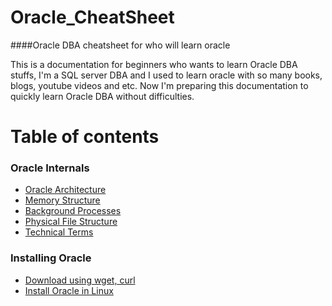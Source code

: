 # Oracle_CheatSheet
####Oracle DBA cheatsheet for who will learn oracle

This is a documentation for beginners who wants to learn Oracle DBA stuffs, I'm a SQL server DBA and I used to learn oracle with so many books, blogs, youtube videos and etc. Now I'm preparing this documentation to quickly learn Oracle DBA without difficulties.  


# Table of contents

### Oracle Internals
* [Oracle Architecture](https://github.com/SqlAdmin/Oracle_CheatSheet/blob/master/Oracle%20Internals/Oracle%20Architecture.md)
* [Memory Structure](https://github.com/SqlAdmin/Oracle_CheatSheet/blob/master/Oracle%20Internals/Memory%20Stucture.md)
* [Background Processes](https://github.com/SqlAdmin/Oracle_CheatSheet/blob/master/Oracle%20Internals/Background%20Processes.md)
* [Physical File Structure](https://github.com/SqlAdmin/Oracle_CheatSheet/blob/master/Oracle%20Internals/Physical%20File%20Structure.md)
* [Technical Terms](https://github.com/SqlAdmin/Oracle_CheatSheet/blob/master/Oracle%20Internals/Technical%20Terms.md)

### Installing Oracle
* [Download using wget, curl](https://github.com/SqlAdmin/Oracle_CheatSheet/blob/master/Installing%20Oracle/Download%20using%20wget%20and%20curl.md)
* [Install Oracle in Linux](https://github.com/SqlAdmin/Oracle_CheatSheet/blob/master/Installing%20Oracle/Install%20Oracle%20in%20Linux.md)